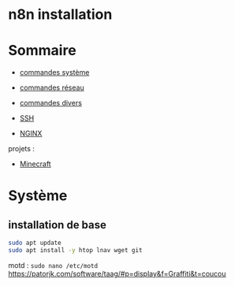 # n8n installation

# Sommaire
 - [commandes système](#système)

 - [commandes réseau](#réseau)
  
- [commandes divers](#autres-utilitaires)
- [SSH](ssh.md)
- [NGINX](nginx.md)


projets : 
 - [Minecraft](Minecraft.md)
# Système
## installation de base
```bash
sudo apt update
sudo apt install -y htop lnav wget git
```
motd : ```sudo nano /etc/motd```
https://patorjk.com/software/taag/#p=display&f=Graffiti&t=coucou

